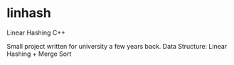 # linhash
Linear Hashing C++

Small project written for university a few years back.
Data Structure: Linear Hashing + Merge Sort

